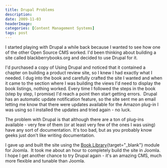 ```yaml
---
title: Drupal Problems
description: 
date: 2009-11-03
headerImage: 
categories: [Content Management Systems]
tags: post
---
```


I started playing with Drupal a while back because I wanted to see how one of the other Open Source CMS worked. I'd been thinking about building a site called blackberrybooks.org and decided to use Drupal for it.

I'd purchased a copy of Using Drupal and noticed that it contained a chapter on building a product review site, so I knew I had exactly what I needed. I dug into the book and carefully crafted the site I wanted and when it came to the section where I was building the views I'd need to display the book listings, nothing worked. Every time I followed the steps in the book (step by step, I promise) I'd reach a point then start getting errors.  Drupal has an automatic update notification feature, so the site sent me an email letting me know that there were updates available for the Amazon plug-in I was using so I installed the updates and tried again - no luck.

The problem with Drupal is that although there are a ton of plug-ins available - very few of them (or at least very few of the ones I was using) have any sort of documentation. It's too bad, but as you probably know geeks just don't like writing documentation.

I gave up and built the site using the [Book Library](https://ordasoft.com/Book-Library/booklibrary-basic.html){target="_blank"} module for Joomla.  It took me about an hour to completely build the site in Joomla. I hope I get another chance to try Drupal again - it's an amazing CMS, much more flexible and tunable than Joomla.